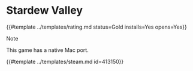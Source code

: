 # Stardew Valley

{{#template ../templates/rating.md status=Gold installs=Yes opens=Yes}}

> [!NOTE]
> This game has a native Mac port.

{{#template ../templates/steam.md id=413150}}